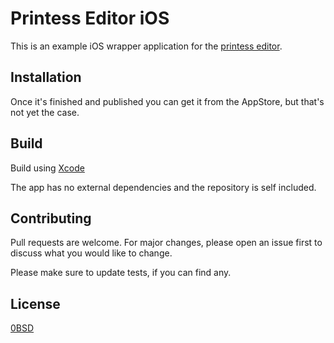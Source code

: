 # Printess Editor iOS

This is an example iOS wrapper application for the [printess editor](https://printess.com).

## Installation

Once it's finished and published you can get it from the AppStore, but that's not yet the case.

## Build

Build using [Xcode](https://developer.apple.com/xcode/)

The app has no external dependencies and the repository is self included.

## Contributing

Pull requests are welcome. For major changes, please open an issue first to discuss what you would like to change.

Please make sure to update tests, if you can find any.

## License

[0BSD](https://choosealicense.com/licenses/0bsd/)
